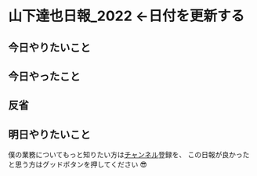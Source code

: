 # 山下達也日報_2022  ←日付を更新する

## 今日やりたいこと

## 今日やったこと

## 反省

## 明日やりたいこと



僕の業務についてもっと知りたい方は[チャンネル](https://ikyu.slack.com/archives/C03UAUHP6MN)登録を、
この日報が良かったと思う方はグッドボタンを押してください 😎